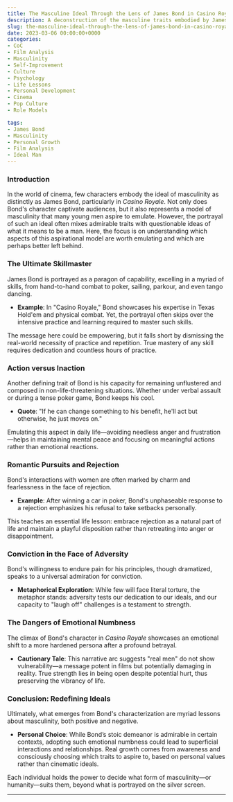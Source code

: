 ```yaml
---
title: The Masculine Ideal Through the Lens of James Bond in Casino Royale
description: A deconstruction of the masculine traits embodied by James Bond in Casino Royale, exploring traits to adopt and those to reconsider.
slug: the-masculine-ideal-through-the-lens-of-james-bond-in-casino-royale
date: 2023-03-06 00:00:00+0000
categories:
- CoC
- Film Analysis
- Masculinity
- Self-Improvement
- Culture
- Psychology
- Life Lessons
- Personal Development
- Cinema
- Pop Culture
- Role Models

tags:
- James Bond
- Masculinity
- Personal Growth
- Film Analysis
- Ideal Man
---
```


### Introduction

In the world of cinema, few characters embody the ideal of masculinity as distinctly as James Bond, particularly in *Casino Royale*. Not only does Bond's character captivate audiences, but it also represents a model of masculinity that many young men aspire to emulate. However, the portrayal of such an ideal often mixes admirable traits with questionable ideas of what it means to be a man. Here, the focus is on understanding which aspects of this aspirational model are worth emulating and which are perhaps better left behind.

### The Ultimate Skillmaster

James Bond is portrayed as a paragon of capability, excelling in a myriad of skills, from hand-to-hand combat to poker, sailing, parkour, and even tango dancing.

- **Example**: In "Casino Royale," Bond showcases his expertise in Texas Hold'em and physical combat. Yet, the portrayal often skips over the intensive practice and learning required to master such skills.

The message here could be empowering, but it falls short by dismissing the real-world necessity of practice and repetition. True mastery of any skill requires dedication and countless hours of practice.

### Action versus Inaction

Another defining trait of Bond is his capacity for remaining unflustered and composed in non-life-threatening situations. Whether under verbal assault or during a tense poker game, Bond keeps his cool.

- **Quote**: "If he can change something to his benefit, he'll act but otherwise, he just moves on."

Emulating this aspect in daily life—avoiding needless anger and frustration—helps in maintaining mental peace and focusing on meaningful actions rather than emotional reactions.

### Romantic Pursuits and Rejection

Bond's interactions with women are often marked by charm and fearlessness in the face of rejection.

- **Example**: After winning a car in poker, Bond's unphaseable response to a rejection emphasizes his refusal to take setbacks personally.

This teaches an essential life lesson: embrace rejection as a natural part of life and maintain a playful disposition rather than retreating into anger or disappointment.

### Conviction in the Face of Adversity

Bond's willingness to endure pain for his principles, though dramatized, speaks to a universal admiration for conviction.

- **Metaphorical Exploration**: While few will face literal torture, the metaphor stands: adversity tests our dedication to our ideals, and our capacity to "laugh off" challenges is a testament to strength.

### The Dangers of Emotional Numbness

The climax of Bond's character in *Casino Royale* showcases an emotional shift to a more hardened persona after a profound betrayal.

- **Cautionary Tale**: This narrative arc suggests "real men" do not show vulnerability—a message potent in films but potentially damaging in reality. True strength lies in being open despite potential hurt, thus preserving the vibrancy of life.

### Conclusion: Redefining Ideals

Ultimately, what emerges from Bond's characterization are myriad lessons about masculinity, both positive and negative.

- **Personal Choice**: While Bond’s stoic demeanor is admirable in certain contexts, adopting such emotional numbness could lead to superficial interactions and relationships. Real growth comes from awareness and consciously choosing which traits to aspire to, based on personal values rather than cinematic ideals.

Each individual holds the power to decide what form of masculinity—or humanity—suits them, beyond what is portrayed on the silver screen.

---
